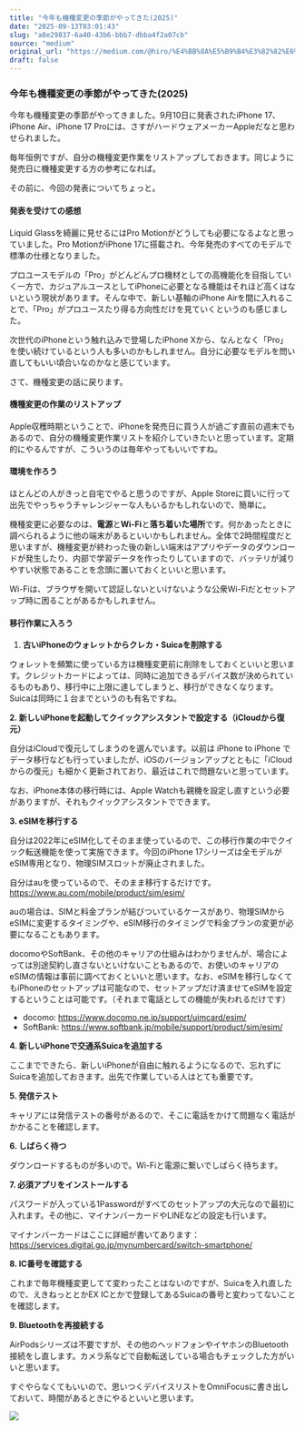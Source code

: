 ```yaml
---
title: "今年も機種変更の季節がやってきた(2025)"
date: "2025-09-13T03:01:43"
slug: "a8e29837-6a40-43b6-bbb7-dbba4f2a07cb"
source: "medium"
original_url: "https://medium.com/@hiro/%E4%BB%8A%E5%B9%B4%E3%82%82%E6%A9%9F%E7%A8%AE%E5%A4%89%E6%9B%B4%E3%81%AE%E5%AD%A3%E7%AF%80%E3%81%8B%E3%82%99%E3%82%84%E3%81%A3%E3%81%A6%E3%81%8D%E3%81%9F-2025-3e02bb88ba6c?source=rss-21bfda6f823e------2"
draft: false
---
```


### 今年も機種変更の季節がやってきた(2025)

今年も機種変更の季節がやってきました。9月10日に発表されたiPhone 17、iPhone Air、iPhone 17 Proには、さすがハードウェアメーカーAppleだなと思わせられました。

毎年恒例ですが、自分の機種変更作業をリストアップしておきます。同じように発売日に機種変更する方の参考になれば。

その前に、今回の発表についてちょっと。

#### 発表を受けての感想

Liquid Glassを綺麗に見せるにはPro Motionがどうしても必要になるよなと思っていました。Pro MotionがiPhone 17に搭載され、今年発売のすべてのモデルで標準の仕様となりました。

プロユースモデルの「Pro」がどんどんプロ機材としての高機能化を目指していく一方で、カジュアルユースとしてiPhoneに必要となる機能はそれほど高くはないという現状があります。そんな中で、新しい基軸のiPhone Airを間に入れることで、「Pro」がプロユースたり得る方向性だけを見ていくというのも感じました。

次世代のiPhoneという触れ込みで登場したiPhone Xから、なんとなく「Pro」を使い続けているという人も多いのかもしれません。自分に必要なモデルを問い直してもいい頃合いなのかなと感じています。

さて、機種変更の話に戻ります。

#### 機種変更の作業のリストアップ

Apple収穫時期ということで、iPhoneを発売日に買う人が過ごす直前の週末でもあるので、自分の機種変更作業リストを紹介していきたいと思っています。定期的にやるんですが、こういうのは毎年やってもいいですね。

#### 環境を作ろう

ほとんどの人がきっと自宅でやると思うのですが、Apple Storeに買いに行って出先でやっちゃうチャレンジャーな人もいるかもしれないので、簡単に。

機種変更に必要なのは、**電源**と**Wi-Fi**と**落ち着いた場所**です。何かあったときに調べられるように他の端末があるといいかもしれません。全体で2時間程度だと思いますが、機種変更が終わった後の新しい端末はアプリやデータのダウンロードが発生したり、内部で学習データを作ったりしていますので、バッテリが減りやすい状態であることを念頭に置いておくといいと思います。

Wi-Fiは、ブラウザを開いて認証しないといけないような公衆Wi-Fiだとセットアップ時に困ることがあるかもしれません。

#### 移行作業に入ろう

1. **古いiPhoneのウォレットからクレカ・Suicaを削除する**

ウォレットを頻繁に使っている方は機種変更前に削除をしておくといいと思います。クレジットカードによっては、同時に追加できるデバイス数が決められているものもあり、移行中に上限に達してしまうと、移行ができなくなります。Suicaは同時に１台までというのも有名ですね。

**2. 新しいiPhoneを起動してクイックアシスタントで設定する（iCloudから復元）**

自分はiCloudで復元してしまうのを選んでいます。以前は iPhone to iPhone でデータ移行なども行っていましたが、iOSのバージョンアップとともに「iCloudからの復元」も細かく更新されており、最近はこれで問題ないと思っています。

なお、iPhone本体の移行時には、Apple Watchも親機を設定し直すという必要がありますが、それもクイックアシスタントでできます。

**3. eSIMを移行する**

自分は2022年にeSIM化してそのまま使っているので、この移行作業の中でクイック転送機能を使って実施できます。今回のiPhone 17シリーズは全モデルがeSIM専用となり、物理SIMスロットが廃止されました。

自分はauを使っているので、そのまま移行するだけです。 <https://www.au.com/mobile/product/sim/esim/>

auの場合は、SIMと料金プランが結びついているケースがあり、物理SIMからeSIMに変更するタイミングや、eSIM移行のタイミングで料金プランの変更が必要になることもあります。

docomoやSoftBank、その他のキャリアの仕組みはわかりませんが、場合によっては別途契約し直さないといけないこともあるので、お使いのキャリアのeSIMの情報は事前に調べておくといいと思います。なお、eSIMを移行しなくてもiPhoneのセットアップは可能なので、セットアップだけ済ませてeSIMを設定するということは可能です。（それまで電話としての機能が失われるだけです）

* docomo: <https://www.docomo.ne.jp/support/uimcard/esim/>
* SoftBank: <https://www.softbank.jp/mobile/support/product/sim/esim/>

**4. 新しいiPhoneで交通系Suicaを追加する**

ここまでできたら、新しいiPhoneが自由に触れるようになるので、忘れずにSuicaを追加しておきます。出先で作業している人はとても重要です。

**5. 発信テスト**

キャリアには発信テストの番号があるので、そこに電話をかけて問題なく電話がかかることを確認します。

**6. しばらく待つ**

ダウンロードするものが多いので。Wi-Fiと電源に繋いでしばらく待ちます。

**7. 必須アプリをインストールする**

パスワードが入っている1Passwordがすべてのセットアップの大元なので最初に入れます。その他に、マイナンバーカードやLINEなどの設定も行います。

マイナンバーカードはここに詳細が書いてあります：<https://services.digital.go.jp/mynumbercard/switch-smartphone/>

**8. IC番号を確認する**

これまで毎年機種変更してて変わったことはないのですが、Suicaを入れ直したので、えきねっととかEX ICとかで登録してあるSuicaの番号と変わってないことを確認します。

**9. Bluetoothを再接続する**

AirPodsシリーズは不要ですが、その他のヘッドフォンやイヤホンのBluetooth接続をし直します。カメラ系などで自動転送している場合もチェックした方がいいと思います。

すぐやらなくてもいいので、思いつくデバイスリストをOmniFocusに書き出しておいて、時間があるときにやるといいと思います。

![](https://medium.com/_/stat?event=post.clientViewed&referrerSource=full_rss&postId=3e02bb88ba6c)